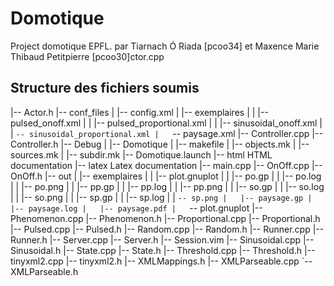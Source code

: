 # Domotique
Project domotique EPFL.
par Tiarnach Ó Riada [pcoo34] et Maxence Marie Thibaud Petitpierre [pcoo30]ctor.cpp

## Structure des fichiers soumis
|-- Actor.h
|-- conf_files
|   |-- config.xml
|   |-- exemplaires
|   |   |-- pulsed_onoff.xml
|   |   |-- pulsed_proportional.xml
|   |   |-- sinusoidal_onoff.xml
|   |   `-- sinusoidal_proportional.xml
|   `-- paysage.xml
|-- Controller.cpp
|-- Controller.h
|-- Debug
|   |-- Domotique
|   |-- makefile
|   |-- objects.mk
|   |-- sources.mk
|   |-- subdir.mk
|-- Domotique.launch
|-- html
	HTML documentation
|-- latex
	Latex documentation
|-- main.cpp
|-- OnOff.cpp
|-- OnOff.h
|-- out
|   |-- exemplaires
|   |   |-- plot.gnuplot
|   |   |-- po.gp
|   |   |-- po.log
|   |   |-- po.png
|   |   |-- pp.gp
|   |   |-- pp.log
|   |   |-- pp.png
|   |   |-- so.gp
|   |   |-- so.log
|   |   |-- so.png
|   |   |-- sp.gp
|   |   |-- sp.log
|   |   `-- sp.png
|   |-- paysage.gp
|   |-- paysage.log
|   |-- paysage.pdf
|   `-- plot.gnuplot
|-- Phenomenon.cpp
|-- Phenomenon.h
|-- Proportional.cpp
|-- Proportional.h
|-- Pulsed.cpp
|-- Pulsed.h
|-- Random.cpp
|-- Random.h
|-- Runner.cpp
|-- Runner.h
|-- Server.cpp
|-- Server.h
|-- Session.vim
|-- Sinusoidal.cpp
|-- Sinusoidal.h
|-- State.cpp
|-- State.h
|-- Threshold.cpp
|-- Threshold.h
|-- tinyxml2.cpp
|-- tinyxml2.h
|-- XMLMappings.h
|-- XMLParseable.cpp
`-- XMLParseable.h




